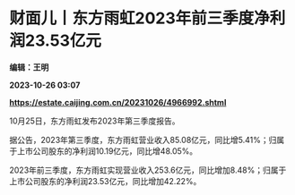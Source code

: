 # 财面儿丨东方雨虹2023年前三季度净利润23.53亿元
**编辑：王明**

**2023-10-26 03:07**

**https://estate.caijing.com.cn/20231026/4966992.shtml**

10月25日，东方雨虹发布2023年第三季度报告。

据公告，2023年第三季度，东方雨虹营业收入85.08亿元，同比增5.41%；归属于上市公司股东的净利润10.19亿元，同比增48.05%。

2023年前三季度，东方雨虹实现营业收入253.6亿元，同比增加8.48%；归属于上市公司股东的净利润23.53亿元，同比增加42.22%。